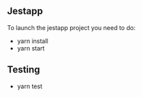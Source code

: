 ## Jestapp
To launch the jestapp project you need to do:
- yarn install
- yarn start

## Testing
- yarn test
